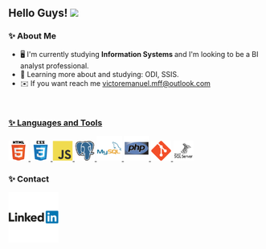 <h2>Hello Guys! <a target="_blank" rel="noopener noreferrer" href="https://camo.githubusercontent.com/679a4b9aec5310ab02000bd6fde8cc046bb4966339340f661846de2005eeee95/68747470733a2f2f646b726e34736b30726e3331762e636c6f756466726f6e742e6e65742f323031382f30352f32393037303435392f706978656c6172742d6f63746f6361742e676966"><img src="https://camo.githubusercontent.com/679a4b9aec5310ab02000bd6fde8cc046bb4966339340f661846de2005eeee95/68747470733a2f2f646b726e34736b30726e3331762e636c6f756466726f6e742e6e65742f323031382f30352f32393037303435392f706978656c6172742d6f63746f6361742e676966" width="50" data-canonical-src="https://dkrn4sk0rn31v.cloudfront.net/2018/05/29070459/pixelart-octocat.gif" style="max-width:100%;"></a> </h2> 
<h3>✨ About Me</h3>
<ul>
  <li>🖥️ I'm currently studying <strong> Information Systems </strong> and I'm looking to be a BI analyst professional.</li>
  <li>📃 Learning more about and studying: ODI, SSIS.</li>
  <li>✉️ If you want reach me <a href="victoremanuel.mff@outlook.com">victoremanuel.mff@outlook.com</li>
</ul>
<br>
<h3>✨ <strong>Languages and Tools</strong></h3>
<a href="https://developer.mozilla.org/pt-BR/docs/Web/HTML/HTML5" rel="nofollow">
    <img src="https://github.com/devicons/devicon/raw/master/icons/html5/html5-original-wordmark.svg" alt="html" width="40" height="40" style="max-width:100%;">
</a>
<a href="https://developer.mozilla.org/pt-BR/docs/Web/CSS" rel="nofollow">
    <img src="https://github.com/devicons/devicon/raw/master/icons/css3/css3-original-wordmark.svg" alt="css" width="40" height="40" style="max-width:100%;">
</a>
<a href="https://developer.mozilla.org/en-US/docs/Web/JavaScript" rel="nofollow">
    <img src="https://github.com/devicons/devicon/raw/master/icons/javascript/javascript-original.svg" alt="javascript" width="40" height="40" style="max-width:100%;">
</a>
<a href="https://www.postgresql.org" rel="nofollow">
    <img src="https://github.com/devicons/devicon/raw/master/icons/postgresql/postgresql-original.svg" alt="postgresql" width="40" height="40" style="max-width:100%;">
</a>
<a href="https://www.mysql.com" rel="nofollow">
    <img src="https://github.com/devicons/devicon/blob/master/icons/mysql/mysql-original-wordmark.svg" alt="mysql" width="50" height="50" style="max-width:100%;">
</a>
<a href="https://www.php.net/" rel="nofollow">
    <img src="https://github.com/devicons/devicon/blob/master/icons/php/php-original.svg" alt="mysql" width="50" height="50" style="max-width:100%;">
</a>
<a href="https://git-scm.com/" rel="nofollow">
    <img src="https://github.com/devicons/devicon/raw/master/icons/git/git-original.svg" alt="git" width="40" height="40" style="max-width:100%;">
</a>
<img src="https://github.com/devicons/devicon/blob/master/icons/microsoftsqlserver/microsoftsqlserver-plain-wordmark.svg" alt="git" width="40" height="40" style="max-width:100%;">
<br>
<h3>✨ <strong>Contact</strong> </h3>
<a href=https://www.linkedin.com/in/victor-emanuel-9911ba1a6/" rel="nofollow">
    <img src="https://github.com/devicons/devicon/blob/master/icons/linkedin/linkedin-original-wordmark.svg" alt="git" width="100" height="100" style="max-width:100%;">
</a>
